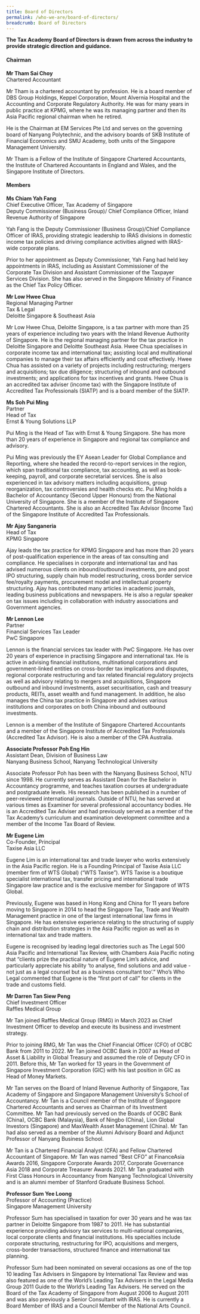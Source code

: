 ```yaml
---
title: Board of Directors
permalink: /who-we-are/board-of-directors/
breadcrumb: Board of Directors
---
```

**The Tax Academy Board of Directors is drawn from across the industry to provide strategic direction and guidance.**

#### **Chairman**

**Mr Tham Sai Choy** <br>
Chartered Accountant <br>

Mr Tham is a chartered accountant by profession. He is a board member of DBS Group Holdings, Keppel Corporation, Mount Alvernia Hospital and the Accounting and Corporate Regulatory Authority. He was for many years in public practice at KPMG, where he was its managing partner and then its Asia Pacific regional chairman when he retired. 

He is the Chairman at EM Services Pte Ltd and serves on the governing board of Nanyang Polytechnic, and the advisory boards of SKB Institute of Financial Economics and SMU Academy, both units of the Singapore Management University. 

Mr Tham is a Fellow of the Institute of Singapore Chartered Accountants, the Institute of Chartered Accountants in England and Wales, and the Singapore Institute of Directors.

#### **Members**

**Ms Chiam Yah Fang** <br>
Chief Executive Officer, Tax Academy of Singapore <br>
Deputy Commissioner (Business Group)/ Chief Compliance Officer, Inland Revenue Authority of Singapore <br>

Yah Fang is the Deputy Commissioner (Business Group)/Chief Compliance Officer of IRAS, providing strategic leadership to IRAS divisions in domestic income tax policies and driving compliance activities aligned with IRAS-wide corporate plans.   

Prior to her appointment as Deputy Commissioner, Yah Fang had held key appointments in IRAS, including as Assistant Commissioner of the Corporate Tax Division and Assistant Commissioner of the Taxpayer Services Division. She has also served in the Singapore Ministry of Finance as the Chief Tax Policy Officer. <br>

**Mr Low Hwee Chua** <br>
Regional Managing Partner <br>
Tax & Legal <br>
Deloitte Singapore & Southeast Asia <br>

Mr Low Hwee Chua, Deloitte Singapore, is a tax partner with more than 25 years of experience including two years with the Inland Revenue Authority of Singapore. He is the regional managing partner for the tax practice in Deloitte Singapore and Deloitte Southeast Asia. Hwee Chua specialises in corporate income tax and international tax; assisting local and multinational companies to manage their tax affairs efficiently and cost effectively. Hwee Chua has assisted on a variety of projects including restructuring; mergers and acquisitions; tax due diligence; structuring of inbound and outbound investments; and applications for tax incentives and grants. Hwee Chua is an accredited tax adviser (income tax) with the Singapore Institute of Accredited Tax Professionals (SIATP) and is a board member of the SIATP. <br>

**Ms Soh Pui Ming** <br>
Partner <br>
Head of Tax <br>
Ernst & Young Solutions LLP <br>

Pui Ming is the Head of Tax with Ernst & Young Singapore. She has more than 20 years of experience in Singapore and regional tax compliance and advisory. 

Pui Ming was previously the EY Asean Leader for Global Compliance and Reporting, where she headed the record-to-report services in the region, which span traditional tax compliance, tax accounting, as well as book-keeping, payroll, and corporate secretarial services. She is also experienced in tax advisory matters including acquisitions, group reorganization, tax controversies and health checks etc. Pui Ming holds a Bachelor of Accountancy (Second Upper Honours) from the National University of Singapore. She is a member of the Institute of Singapore Chartered Accountants. She is also an Accredited Tax Advisor (Income Tax) of the Singapore Institute of Accredited Tax Professionals. 

**Mr Ajay Sanganeria** <br>
Head of Tax <br>
KPMG Singapore <br>

Ajay leads the tax practice for KPMG Singapore and has more than 20 years of post-qualification experience in the areas of tax consulting and compliance. He specialises in corporate and international tax and has advised numerous clients on inbound/outbound investments, pre and post IPO structuring, supply chain hub model restructuring, cross border service fee/royalty payments, procurement model and intellectual property structuring. Ajay has contributed many articles in academic journals, leading business publications and newspapers. He is also a regular speaker on tax issues including in collaboration with industry associations and Government agencies.<br>

**Mr Lennon Lee** <br>
Partner <br>
Financial Services Tax Leader <br>
PwC Singapore <br>

Lennon is the financial services tax leader with PwC Singapore.  He has over 20 years of experience in practising Singapore and international tax.  He is active in advising financial institutions, multinational corporations and government-linked entities on cross-border tax implications and disputes, regional corporate restructuring and tax related financial regulatory projects as well as advisory relating to mergers and acquisitions, Singapore outbound and inbound investments, asset securitisation, cash and treasury products, REITs, asset wealth and fund management. In addition, he also manages the China tax practice in Singapore and advises various institutions and corporates on both China inbound and outbound investments.

Lennon is a member of the Institute of Singapore Chartered Accountants and a member of the Singapore Institute of Accredited Tax Professionals (Accredited Tax Advisor).  He is also a member of the CPA Australia. <br>

**Associate Professor Poh Eng Hin** <br>
Assistant Dean, Division of Business Law <br>
Nanyang Business School, Nanyang Technological University <br>

Associate Professor Poh has been with the Nanyang Business School, NTU since 1998. He currently serves as Assistant Dean for the Bachelor in Accountancy programme, and teaches taxation courses at undergraduate and postgraduate levels. His research has been published in a number of peer-reviewed international journals. Outside of NTU, he has served at various times as Examiner for several professional accountancy bodies. He is an Accredited Tax Adviser and had previously served as a member of the Tax Academy’s curriculum and examination development committee and a member of the Income Tax Board of Review. <br>

**Mr Eugene Lim** <br>
Co-Founder, Principal <br>
Taxise Asia LLC <br>

Eugene Lim is an international tax and trade lawyer who works extensively in the Asia Pacific region.  He is a Founding Principal of Taxise Asia LLC (member firm of WTS Global) (“WTS Taxise”).  WTS Taxise is a boutique specialist international tax, transfer pricing and international trade Singapore law practice and is the exclusive member for Singapore of WTS Global.

Previously, Eugene was based in Hong Kong and China for 11 years before moving to Singapore in 2014 to head the Singapore Tax, Trade and Wealth Management practice in one of the largest international law firms in Singapore. He has extensive experience relating to the structuring of supply chain and distribution strategies in the Asia Pacific region as well as in international tax and trade matters. 

Eugene is recognised by leading legal directories such as The Legal 500 Asia Pacific and International Tax Review, with Chambers Asia Pacific noting that “clients prize the practical nature of Eugene Lim’s advice, and particularly appreciate his ability ‘to analyse, find solutions and add value - not just as a legal counsel but as a business consultant too’.” Who’s Who Legal commented that Eugene is the “first port of call” for clients in the trade and customs field. <br>

**Mr Darren Tan Siew Peng** <br>
Chief Investment Officer <br>
Raffles Medical Group<br>

Mr Tan joined Raffles Medical Group (RMG) in March 2023 as Chief Investment Officer to develop and execute its business and investment strategy.

Prior to joining RMG, Mr Tan was the Chief Financial Officer (CFO) of OCBC Bank from 2011 to 2022. Mr Tan joined OCBC Bank in 2007 as Head of Asset & Liability in Global Treasury and assumed the role of Deputy CFO in 2011. Before this, Mr Tan worked for 13 years in the Government of Singapore Investment Corporation (GIC) with his last position in GIC as Head of Money Markets. 

Mr Tan serves on the Board of Inland Revenue Authority of Singapore, Tax Academy of Singapore and Singapore Management University’s School of Accountancy. Mr Tan is a Council member of the Institute of Singapore Chartered Accountants and serves as Chairman of its Investment Committee. Mr Tan had previously served on the Boards of OCBC Bank (China), OCBC Bank (Malaysia), Bank of Ningbo (China), Lion Global Investors (Singapore) and MaxWealth Asset Management (China). Mr Tan had also served as a member of the Alumni Advisory Board and Adjunct Professor of Nanyang Business School.

Mr Tan is a Chartered Financial Analyst (CFA) and Fellow Chartered Accountant of Singapore. Mr Tan was named “Best CFO” at FinanceAsia Awards 2016, Singapore Corporate Awards 2017, Corporate Governance Asia 2018 and Corporate Treasurer Awards 2021. Mr Tan graduated with First Class Honours in Accountancy from Nanyang Technological University and is an alumni member of Stanford Graduate Business School.

**Professor Sum Yee Loong** <br>
Professor of Accounting (Practice) <br>
Singapore Management University <br>

Professor Sum has specialised in taxation for over 30 years and he was tax partner in Deloitte Singapore from 1987 to 2011. He has substantial experience providing advisory tax services to multi-national companies, local corporate clients and financial institutions. His specialties include corporate structuring, restructuring for IPO, acquisitions and mergers, cross-border transactions, structured finance and international tax planning. 

Professor Sum had been nominated on several occasions as one of the top 10 leading Tax Advisers in Singapore by International Tax Review and was also featured as one of the World’s Leading Tax Advisers in the Legal Media Group 2011 Guide to the World’s Leading Tax Advisers. He served on the Board of the Tax Academy of Singapore from August 2006 to August 2011 and was also previously a Senior Consultant with IRAS. He is currently a Board Member of IRAS and a Council Member of the National Arts Council.